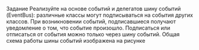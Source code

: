 Задание
Реализуйте на основе событий и делегатов шину событий (EventBus): различные классы могут
подписываться на события других классов. При возникновении событий, подписавшиеся получают
уведомление о том, что событие произошло. Подписаться или отписаться от события можно
только через шину событий.
Общая схема работы шины событий изображена на рисунке
